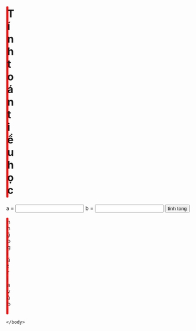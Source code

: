 <!DOCTYPE html>
<html>
    <head>
        <title>
            đây là tiêu đề
        </title>
        <style>
            body {
              background-image: url('xivir pentakill.png');
              background-repeat: no-repeat;
              background-attachment: fixed;  
              background-size: 100%,100%;
            }
            h1 { margin-right: 1100px;
            border-style: solid;
            border-radius: 5px;
            border-color: red;
            background-color:rgba(89, 0, 255, 0.74); }
            p {border-style: solid;
               border-color: red;
               border-radius: 5px;
               margin-right: 1300px;}
        </style>
    </head>
    <body>
        <form action="">
            <h1 style="background-color:rgb(255, 255, 255);">Tính toán tiểu học</h1>
            a = <input id="xxxx" type="number">
            b = <input id="yyyy" type="number">
            <button type="button" onclick="tinhtong()">tinh tong</button>
            <p id="tong" style="background-color: rgba(0, 255, 200, 0.329);">nhập giá trị a và b:</p>
        </form>
        <script>
            function tinhtong(){
                var x = document.querySelector("#xxxx").value;
                var y = document.querySelector("#yyyy").value;
                x = parseFloat(x); 
                y = parseFloat(y);
                var tong = x + y;
                document.getElementById("tong").innerHTML = tong;
            }
        </script>
    
    </body>
</html>
